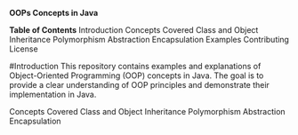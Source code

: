 **OOPs Concepts in Java**

**Table of Contents**
Introduction
Concepts Covered
Class and Object
Inheritance
Polymorphism
Abstraction
Encapsulation
Examples
Contributing
License

#Introduction
This repository contains examples and explanations of Object-Oriented Programming (OOP) concepts in Java. The goal is to provide a clear understanding of OOP principles and demonstrate their implementation in Java.

Concepts Covered
Class and Object
Inheritance
Polymorphism
Abstraction
Encapsulation
